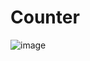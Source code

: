 # Counter
![image](https://github.com/user-attachments/assets/d5165e17-ce5f-4984-8243-4b87cdd6a516)

